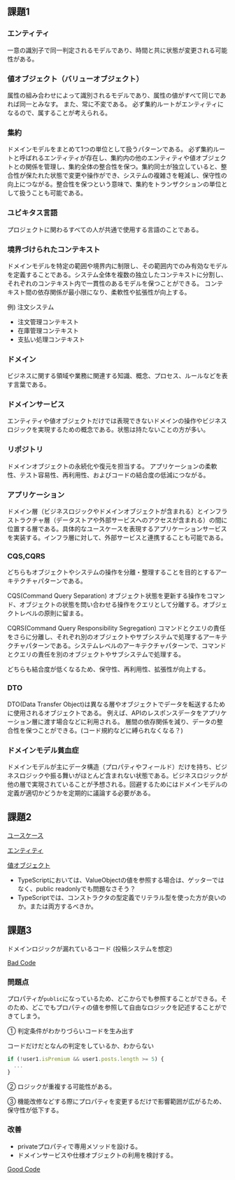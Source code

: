 ## 課題1
### エンティティ
一意の識別子で同一判定されるモデルであり、時間と共に状態が変更される可能性がある。

### 値オブジェクト（バリューオブジェクト）
属性の組み合わせによって識別されるモデルであり、属性の値がすべて同じであれば同一とみなす。
また、常に不変である。
必ず集約ルートがエンティティになるので、属することが考えられる。

### 集約
ドメインモデルをまとめて1つの単位として扱うパターンである。
必ず集約ルートと呼ばれるエンティティが存在し、集約内の他のエンティティや値オブジェクトとの関係を管理し、集約全体の整合性を保つ。集約同士が独立していると、整合性が保たれた状態で変更や操作ができ、システムの複雑さを軽減し、保守性の向上につながる。整合性を保つという意味で、集約をトランザクションの単位として扱うことも可能である。

### ユビキタス言語
プロジェクトに関わるすべての人が共通で使用する言語のことである。

### 境界づけられたコンテキスト
ドメインモデルを特定の範囲や境界内に制限し、その範囲内でのみ有効なモデルを定義することである。システム全体を複数の独立したコンテキストに分割し、それぞれのコンテキスト内で一貫性のあるモデルを保つことができる。
コンテキスト間の依存関係が最小限になり、柔軟性や拡張性が向上する。

例) 注文システム
- 注文管理コンテキスト
- 在庫管理コンテキスト
- 支払い処理コンテキスト

### ドメイン
ビジネスに関する領域や業務に関連する知識、概念、プロセス、ルールなどを表す言葉である。

### ドメインサービス
エンティティや値オブジェクトだけでは表現できないドメインの操作やビジネスロジックを実現するための概念である。状態は持たないことの方が多い。

### リポジトリ
ドメインオブジェクトの永続化や復元を担当する。
アプリケーションの柔軟性、テスト容易性、再利用性、およびコードの結合度の低減につながる。

### アプリケーション
ドメイン層（ビジネスロジックやドメインオブジェクトが含まれる）とインフラストラクチャ層（データストアや外部サービスへのアクセスが含まれる）の間に位置する層である。具体的なユースケースを表現するアプリケーションサービスを実装する。インフラ層に対して、外部サービスと連携することも可能である。

### CQS,CQRS
どちらもオブジェクトやシステムの操作を分離・整理することを目的とするアーキテクチャパターンである。

CQS(Command Query Separation)
オブジェクト状態を更新する操作をコマンド、オブジェクトの状態を問い合わせる操作をクエリとして分離する。オブジェクトレベルの原則に留まる。

CQRS(Command Query Responsibility Segregation)
コマンドとクエリの責任をさらに分離し、それぞれ別のオブジェクトやサブシステムで処理するアーキテクチャパターンである。システムレベルのアーキテクチャパターンで、コマンドとクエリの責任を別のオブジェクトやサブシステムで処理する。

どちらも結合度が低くなるため、保守性、再利用性、拡張性が向上する。

### DTO
DTO(Data Transfer Object)は異なる層やオブジェクトでデータを転送するために使用されるオブジェクトである。
例えば、APIのレスポンスデータをアプリケーション層に渡す場合などに利用される。
層間の依存関係を減り、データの整合性を保つことができる。(コード規約などに縛られなくなる？)

### ドメインモデル貧血症
ドメインモデルが主にデータ構造（プロパティやフィールド）だけを持ち、ビジネスロジックや振る舞いがほとんど含まれない状態である。ビジネスロジックが他の層で実現されていることが予想される。回避するためにはドメインモデルの定義が適切かどうかを定期的に議論する必要がある。

## 課題2

[ユースケース](https://github.com/Hikaru-Giannis/PrAha_Challenge/tree/main/ddd/UseCase)

[エンティティ](https://github.com/Hikaru-Giannis/PrAha_Challenge/tree/main/ddd/Entity)

[値オブジェクト](https://github.com/Hikaru-Giannis/PrAha_Challenge/tree/main/ddd/ValueObject)

- TypeScriptにおいては、ValueObjectの値を参照する場合は、ゲッターではなく、public readonlyでも問題なさそう？
- TypeScriptでは、コンストラクタの型定義でリテラル型を使った方が良いのか。または両方するべきか。

## 課題3
ドメインロジックが漏れているコード (投稿システムを想定)

[Bad Code](./bad_sample.ts)

### 問題点
プロパティが`public`になっているため、どこからでも参照することができる。そのため、どこでもプロパティの値を参照して自由なロジックを記述することができてしまう。

① 判定条件がわかりづらいコードを生み出す

コードだけだとなんの判定をしているか、わからない
````typescript
if (!user1.isPremium && user1.posts.length >= 5) {
  ...
}
````

② ロジックが重複する可能性がある。

③ 機能改修などする際にプロパティを変更するだけで影響範囲が広がるため、保守性が低下する。

### 改善
- privateプロパティで専用メソッドを設ける。
- ドメインサービスや仕様オブジェクトの利用を検討する。

[Good Code](./good_sample.ts)



